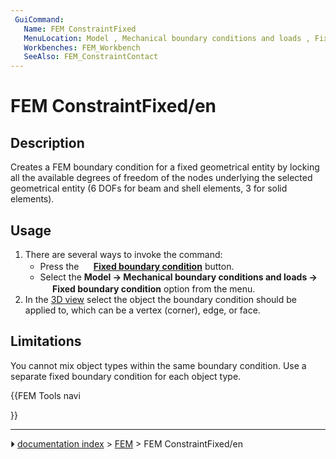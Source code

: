 ```yaml
---
 GuiCommand:
   Name: FEM ConstraintFixed
   MenuLocation: Model , Mechanical boundary conditions and loads , Fixed boundary condition
   Workbenches: FEM_Workbench
   SeeAlso: FEM_ConstraintContact
---
```


# FEM ConstraintFixed/en

## Description

Creates a FEM boundary condition for a fixed geometrical entity by locking all the available degrees of freedom of the nodes underlying the selected geometrical entity (6 DOFs for beam and shell elements, 3 for solid elements).

## Usage

1.  There are several ways to invoke the command:
    -   Press the **<img src="images/FEM_ConstraintFixed.svg" width=16px> [Fixed boundary condition](FEM_ConstraintFixed.md)** button.
    -   Select the **Model → Mechanical boundary conditions and loads → <img src="images/FEM_ConstraintFixed.svg" width=16px> Fixed boundary condition** option from the menu.
2.  In the [3D view](3D_view.md) select the object the boundary condition should be applied to, which can be a vertex (corner), edge, or face.

## Limitations

You cannot mix object types within the same boundary condition. Use a separate fixed boundary condition for each object type.





{{FEM Tools navi

}}



---
⏵ [documentation index](../README.md) > [FEM](Category_FEM.md) > FEM ConstraintFixed/en
